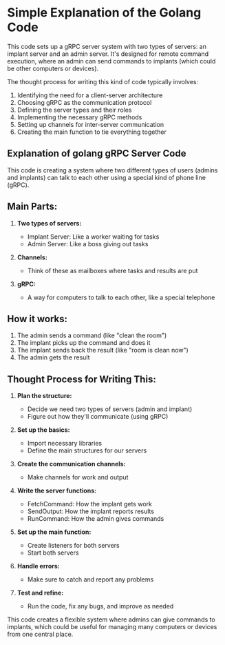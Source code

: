 # Simple Explanation of the Golang Code

This code sets up a gRPC server system with two types of servers: an implant server and an admin server. It's designed for remote command execution, where an admin can send commands to implants (which could be other computers or devices).

The thought process for writing this kind of code typically involves:

1. Identifying the need for a client-server architecture
2. Choosing gRPC as the communication protocol
3. Defining the server types and their roles
4. Implementing the necessary gRPC methods
5. Setting up channels for inter-server communication
6. Creating the main function to tie everything together


## Explanation of golang gRPC Server Code
This code is creating a system where two different types of users (admins and implants) can talk to each other using a special kind of phone line (gRPC). 

## Main Parts:

1. **Two types of servers:** 
   - Implant Server: Like a worker waiting for tasks
   - Admin Server: Like a boss giving out tasks

2. **Channels:** 
   - Think of these as mailboxes where tasks and results are put

3. **gRPC:** 
   - A way for computers to talk to each other, like a special telephone

## How it works:

1. The admin sends a command (like "clean the room")
2. The implant picks up the command and does it
3. The implant sends back the result (like "room is clean now")
4. The admin gets the result

## Thought Process for Writing This:

1. **Plan the structure:**
   - Decide we need two types of servers (admin and implant)
   - Figure out how they'll communicate (using gRPC)

2. **Set up the basics:**
   - Import necessary libraries
   - Define the main structures for our servers

3. **Create the communication channels:**
   - Make channels for work and output

4. **Write the server functions:**
   - FetchCommand: How the implant gets work
   - SendOutput: How the implant reports results
   - RunCommand: How the admin gives commands

5. **Set up the main function:**
   - Create listeners for both servers
   - Start both servers

6. **Handle errors:**
   - Make sure to catch and report any problems

7. **Test and refine:**
   - Run the code, fix any bugs, and improve as needed

This code creates a flexible system where admins can give commands to implants, which could be useful for managing many computers or devices from one central place.
